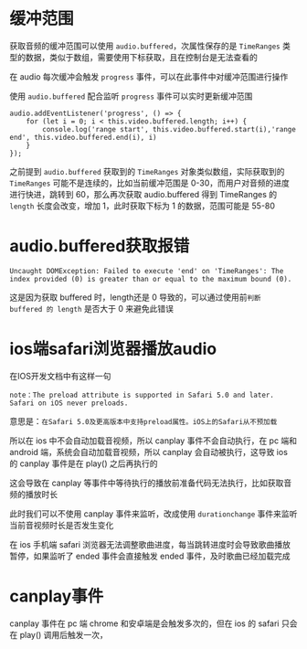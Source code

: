 
# 缓冲范围

获取音频的缓冲范围可以使用 `audio.buffered`，次属性保存的是 `TimeRanges` 类型的数据，类似于数组，需要使用下标获取，且在控制台是无法查看的

在 audio 每次缓冲会触发 `progress` 事件，可以在此事件中对缓冲范围进行操作

使用 `audio.buffered` 配合监听 `progress` 事件可以实时更新缓冲范围
```
audio.addEventListener('progress', () => {
    for (let i = 0; i < this.video.buffered.length; i++) {
        console.log('range start', this.video.buffered.start(i),'range end', this.video.buffered.end(i), i)
    }
});
```

之前提到 `audio.buffered` 获取到的 `TimeRanges` 对象类似数组，实际获取到的 `TimeRanges` 可能不是连续的，比如当前缓冲范围是 0-30，而用户对音频的进度进行快进，跳转到 60，那么再次获取 audio.buffered 得到 TimeRanges 的 `length` 长度会改变，增加 1，此时获取下标为 1 的数据，范围可能是 55-80

# audio.buffered获取报错

```
Uncaught DOMException: Failed to execute 'end' on 'TimeRanges': The index provided (0) is greater than or equal to the maximum bound (0).
```

这是因为获取 buffered 时，length还是 0 导致的，可以通过使用前`判断 buffered 的 length` 是否大于 0 来避免此错误


# ios端safari浏览器播放audio

在IOS开发文档中有这样一句
```
note：The preload attribute is supported in Safari 5.0 and later. Safari on iOS never preloads.
```

意思是：`在Safari 5.0及更高版本中支持preload属性。iOS上的Safari从不预加载`

所以在 ios 中不会自动加载音视频，所以 canplay 事件不会自动执行，在 pc 端和 android 端，系统会自动加载音视频，所以 canplay 会自动被执行，这导致 ios 的 canplay 事件是在 play() 之后再执行的

这会导致在 canplay 等事件中等待执行的播放前准备代码无法执行，比如获取音频的播放时长

此时我们可以不使用 canplay 事件来监听，改成使用 `durationchange` 事件来监听当前音视频时长是否发生变化

在 ios 手机端 safari 浏览器无法调整歌曲进度，每当跳转进度时会导致歌曲播放暂停，如果监听了 ended 事件会直接触发 ended 事件，及时歌曲已经加载完成

# canplay事件

canplay 事件在 pc 端 chrome 和安卓端是会触发多次的，但在 ios 的 safari 只会在 play() 调用后触发一次，